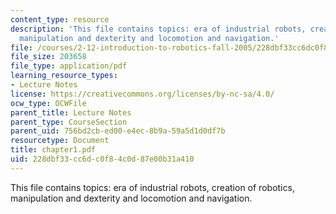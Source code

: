 ```yaml
---
content_type: resource
description: 'This file contains topics: era of industrial robots, creation of robotics,
  manipulation and dexterity and locomotion and navigation.'
file: /courses/2-12-introduction-to-robotics-fall-2005/228dbf33cc6dc0f84c0d87e00b31a410_chapter1.pdf
file_size: 203658
file_type: application/pdf
learning_resource_types:
- Lecture Notes
license: https://creativecommons.org/licenses/by-nc-sa/4.0/
ocw_type: OCWFile
parent_title: Lecture Notes
parent_type: CourseSection
parent_uid: 756bd2cb-ed00-e4ec-8b9a-59a5d1d0df7b
resourcetype: Document
title: chapter1.pdf
uid: 228dbf33-cc6d-c0f8-4c0d-87e00b31a410
---
```

This file contains topics: era of industrial robots, creation of robotics, manipulation and dexterity and locomotion and navigation.